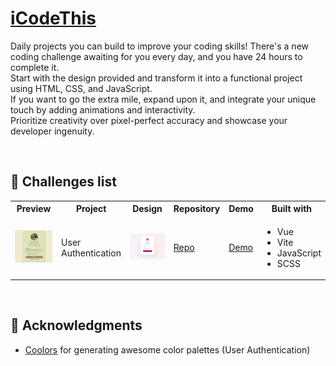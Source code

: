 # [iCodeThis](https://icodethis.com/)
Daily projects you can build to improve your coding skills! There's a new coding challenge awaiting for you every day, and you have 24 hours to complete it.
<br>
Start with the design provided and transform it into a functional project using HTML, CSS, and JavaScript.
<br>
If you want to go the extra mile, expand upon it, and integrate your unique touch by adding animations and interactivity.
<br>
Prioritize creativity over pixel-perfect accuracy and showcase your developer ingenuity.

<br>

## :pencil: Challenges list
<table>
    <tr>
        <th>Preview</th>
        <th>Project</th>
        <th>Design</th>
        <th>Repository</th>
        <th>Demo</th>
        <th>Built with</th>
    </tr>
    <tr>
        <td>
            <img src="https://raw.githubusercontent.com/carla-ng/coding-challenges/main/icodethis/main-project/public/user-authentication/user-authentication-preview.jpg" alt="User Authentication preview">
        </td>
        <td>
            User Authentication
        </td>
        <td>
            <img src="https://raw.githubusercontent.com/carla-ng/coding-challenges/main/icodethis/main-project/public/designs/user_authentication.webp" alt="User Authentication design preview">
        </td>
        <td>
            <a href="https://github.com/carla-ng/web-development-practice/tree/main/icodethis/main-project/" target="_blank">Repo</a>
        </td>
        <td>
            <a href="https://carla-ng-icodethis.netlify.app/user-authentication" target="_blank">Demo</a>
        </td>
        <td>
            <ul>
                <li>Vue</li>
                <li>Vite</li>
                <li>JavaScript</li>
                <li>SCSS</li>
            </ul>
        </td>
    </tr>
</table>

<br>

## :clap: Acknowledgments
* [Coolors](https://coolors.co/) for generating awesome color palettes (User Authentication)
